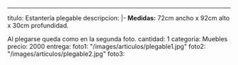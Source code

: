 ---
titulo: Estantería plegable
descripcion: |-
  **Medidas:** 72cm ancho x 92cm alto x 30cm profundidad.

  Al plegarse queda como en la segunda foto.
cantidad: 1
categoria: Muebles
precio: 2000
entrega: 
foto1: "/images/articulos/plegable1.jpg"
foto2: "/images/articulos/plegable2.jpg"
foto3: 
